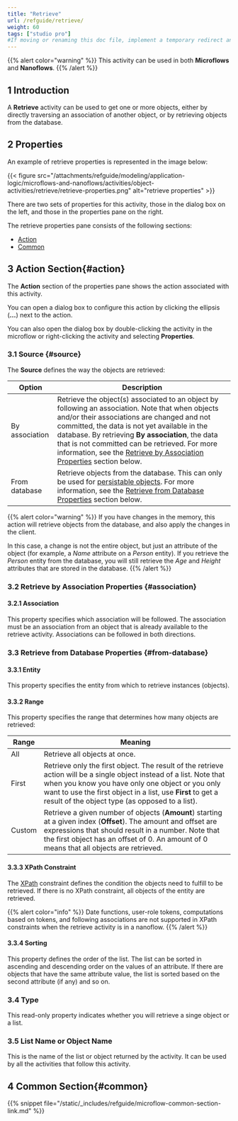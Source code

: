 ```yaml
---
title: "Retrieve"
url: /refguide/retrieve/
weight: 60
tags: ["studio pro"]
#If moving or renaming this doc file, implement a temporary redirect and let the respective team know they should update the URL in the product. See Mapping to Products for more details.
---
```


{{% alert color="warning" %}}
This activity can be used in both **Microflows** and **Nanoflows**.
{{% /alert %}}

## 1 Introduction

A **Retrieve** activity can be used to get one or more objects, either by directly traversing an association of another object, or by retrieving objects from the database.

## 2 Properties

An example of retrieve properties is represented in the image below:

{{< figure src="/attachments/refguide/modeling/application-logic/microflows-and-nanoflows/activities/object-activities/retrieve/retrieve-properties.png" alt="retrieve properties" >}}

There are two sets of properties for this activity, those in the dialog box on the left, and those in the properties pane on the right.

The retrieve properties pane consists of the following sections:

* [Action](#action)
* [Common](#common)

## 3 Action Section{#action}

The **Action** section of the properties pane shows the action associated with this activity.

You can open a dialog box to configure this action by clicking the ellipsis (**…**) next to the action.

You can also open the dialog box by double-clicking the activity in the microflow or right-clicking the activity and selecting **Properties**.

### 3.1 Source {#source}

The **Source** defines the way the objects are retrieved:

| Option | Description |
| --- | --- |
| By association | Retrieve the object(s) associated to an object by following an association. Note that when objects and/or their associations are changed and not committed, the data is not yet available in the database. By retrieving **By association**, the data that is not committed can be retrieved. For more information, see the [Retrieve by Association Properties](#association) section below.  |
| From database | Retrieve objects from the database. This can only be used for [persistable objects](/refguide/persistability/). For more information, see the [Retrieve from Database Properties](#from-database) section below. 

{{% alert color="warning" %}}
If you have changes in the memory, this action will retrieve objects from the database, and also apply the changes in the client.

In this case, a change is not the entire object, but just an attribute of the object (for example, a *Name* attribute on a *Person* entity). If you retrieve the *Person* entity from the database, you will still retrieve the *Age* and *Height* attributes that are stored in the database.
{{% /alert %}}

### 3.2 Retrieve by Association Properties {#association}

#### 3.2.1 Association

This property specifies which association will be followed. The association must be an association from an object that is already available to the retrieve activity. Associations can be followed in both directions.

### 3.3 Retrieve from Database Properties {#from-database}

#### 3.3.1 Entity

This property specifies the entity from which to retrieve instances (objects).

#### 3.3.2 Range

This property specifies the range that determines how many objects are retrieved:

| Range | Meaning |
| --- | --- |
| All | Retrieve all objects at once. |
| First | Retrieve only the first object. The result of the retrieve action will be a single object instead of a list. Note that when you know you have only one object or you only want to use the first object in a list, use **First** to get a result of the object type (as opposed to a list). |
| Custom | Retrieve a given number of objects (**Amount**) starting at a given index (**Offset**). The amount and offset are expressions that should result in a number. Note that the first object has an offset of 0. An amount of 0 means that all objects are retrieved. |

#### 3.3.3 XPath Constraint

The [XPath](/refguide/xpath/) constraint defines the condition the objects need to fulfill to be retrieved. If there is no XPath constraint, all objects of the entity are retrieved.

{{% alert color="info" %}}
Date functions, user-role tokens, computations based on tokens, and following associations are not supported in XPath constraints when the retrieve activity is in a nanoflow.
{{% /alert %}}

#### 3.3.4 Sorting

This property defines the order of the list. The list can be sorted in ascending and descending order on the values of an attribute. If there are objects that have the same attribute value, the list is sorted based on the second attribute (if any) and so on.

### 3.4 Type

This read-only property indicates whether you will retrieve a singe object or a list.

### 3.5 List Name or Object Name

This is the name of the list or object returned by the activity. It can be used by all the activities that follow this activity.

## 4 Common Section{#common}

{{% snippet file="/static/_includes/refguide/microflow-common-section-link.md" %}}
